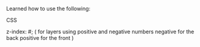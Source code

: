 Learned how to use the following:

CSS 

z-index: #; (
 for layers using positive and negative numbers
 negative for the back
 positive for the front
)
